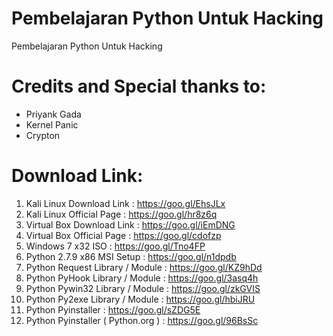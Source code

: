 # Pembelajaran Python Untuk Hacking
Pembelajaran Python Untuk Hacking

# Credits and Special thanks to:
- Priyank Gada
- Kernel Panic
- Crypton

# Download Link:
1. Kali Linux Download Link : https://goo.gl/EhsJLx
2. Kali Linux Official Page : https://goo.gl/hr8z6q
3. Virtual Box Download Link : https://goo.gl/iEmDNG
4. Virtual Box Official Page : https://goo.gl/cdofzp
5. Windows 7 x32 ISO : https://goo.gl/Tno4FP 
6. Python 2.7.9 x86 MSI Setup : https://goo.gl/n1dpdb
7. Python Request Library / Module : https://goo.gl/KZ9hDd
8. Python PyHook Library / Module : https://goo.gl/3asq4h
9. Python Pywin32 Library / Module : https://goo.gl/zkGVIS
10. Python Py2exe Library / Module : https://goo.gl/hbiJRU
11. Python Pyinstaller : https://goo.gl/sZDG5E
12. Python Pyinstaller ( Python.org ) : https://goo.gl/96BsSc
